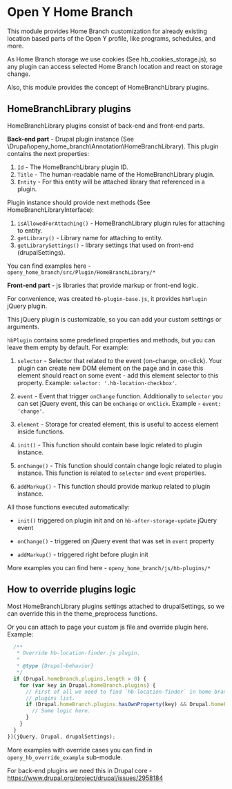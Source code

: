 # Open Y Home Branch

This module provides Home Branch customization for already existing location 
based parts of the Open Y profile, like programs, schedules, and more.

As Home Branch storage we use cookies (See hb_cookies_storage.js), so any plugin 
can access selected Home Branch location and react on storage change. 

Also, this module provides the concept of HomeBranchLibrary plugins.

## HomeBranchLibrary plugins

HomeBranchLibrary plugins consist of back-end and front-end parts.

__Back-end part__ - Drupal plugin instance (See \Drupal\openy_home_branch\Annotation\HomeBranchLibrary).
This plugin contains the next properties:

1. `Id` - The HomeBranchLibrary plugin ID.
2. `Title` - The human-readable name of the HomeBranchLibrary plugin.
3. `Entity` - For this entity will be attached library that referenced in a plugin.

Plugin instance should provide next methods (See HomeBranchLibraryInterface):

1. `isAllowedForAttaching()` - HomeBranchLibrary plugin rules for attaching to entity.
2. `getLibrary()` - Library name for attaching to entity.
3. `getLibrarySettings()` - library settings that used on front-end (drupalSettings).

You can find examples here - `openy_home_branch/src/Plugin/HomeBranchLibrary/*`

__Front-end part__ - js libraries that provide markup or front-end logic.

For convenience, was created `hb-plugin-base.js`, it provides `hbPlugin` jQuery plugin.

This jQuery plugin is customizable, so you can add your custom settings or arguments.

`hbPlugin` contains some predefined properties and methods, but you can leave them empty by default. For example:

1. `selector` - Selector that related to the event (on-change, on-click). Your plugin can create new
DOM element on the page and in case this element should react on some event - 
add this element selector to this property. Example: `selector: '.hb-location-checkbox'`.

2. `event` - Event that trigger `onChange` function. Additionally to `selector` 
you can set jQuery event, this can be `onChange` or `onClick`. Example - `event: 'change'`.

3. `element` - Storage for created element, this is useful to access element inside functions.

4. `init()` - This function should contain base logic related to plugin instance.

5. `onChange()` - This function should contain change logic related to plugin instance.
This function is related to `selector` and `event`  properties.

6. `addMarkup()` - This function should provide markup related to plugin instance.

All those functions executed automatically:

- `init()` triggered on plugin init and on `hb-after-storage-update` jQuery event

- `onChange()` - triggered on jQuery event that was set in `event` property

- `addMarkup()` - triggered right before plugin init

More examples you can find here - `openy_home_branch/js/hb-plugins/*`

## How to override plugins logic

Most HomeBranchLibrary plugins settings attached to drupalSettings, so we can override this in
the theme_preprocess functions.

Or you can attach to page your custom js file and override plugin here. Example:

```js
  /**
   * Override hb-location-finder.js plugin.
   *
   * @type {Drupal~behavior}
   */
  if (Drupal.homeBranch.plugins.length > 0) {
    for (var key in Drupal.homeBranch.plugins) {
      // First of all we need to find `hb-location-finder` in home branch
      // plugins list.
      if (Drupal.homeBranch.plugins.hasOwnProperty(key) && Drupal.homeBranch.plugins[key]['name'] === 'hb-location-finder') {
        // Some logic here.
      }
    }
  }
})(jQuery, Drupal, drupalSettings);
```

More examples with override cases you can find in `openy_hb_override_example` sub-module.

For back-end plugins we need this in Drupal core - https://www.drupal.org/project/drupal/issues/2958184


